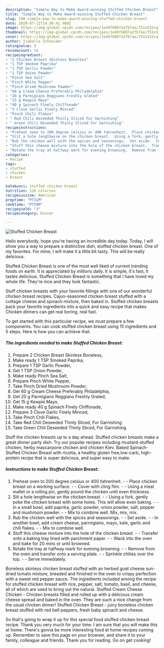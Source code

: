 ```yaml
---
description: "Simple Way to Make Award-winning Stuffed Chicken Breast"
title: "Simple Way to Make Award-winning Stuffed Chicken Breast"
slug: 198-simple-way-to-make-award-winning-stuffed-chicken-breast
date: 2020-07-11T14:36:41.969Z
image: https://img-global.cpcdn.com/recipes/1e49f6007a2fb7ae/751x532cq70/stuffed-chicken-breast-recipe-main-photo.jpg
thumbnail: https://img-global.cpcdn.com/recipes/1e49f6007a2fb7ae/751x532cq70/stuffed-chicken-breast-recipe-main-photo.jpg
cover: https://img-global.cpcdn.com/recipes/1e49f6007a2fb7ae/751x532cq70/stuffed-chicken-breast-recipe-main-photo.jpg
author: Isabelle Schneider
ratingvalue: 3
reviewcount: 14
recipeingredient:
- "2 Chicken Breast Skinless Boneless"
- "1 TSP Smoked Paprika"
- "1 TSP Garlic Powder"
- "1 TSP Onion Powder"
- "Pinch Sea Salt"
- "Pinch White Pepper"
- "Pinch Dried Mushroom Powder"
- "60 g Cream Cheese Preferably Philadelphia"
- "20 g Parmigiano Reggiano Freshly Grated"
- "15 g Kewpie Mayo"
- "40 g Spinach Finely Chiffonade"
- "3 Clove Garlic Finely Minced"
- "Pinch Chili Flakes"
- " Red Chili Deseeded Thinly Sliced For Garnishing"
- " Green Chili Deseeded Thinly Sliced For Garnishing"
recipeinstructions:
- "Preheat oven to 200 degree celsius or 400 fahrenheit.  Place chicken breast on a working surface.  Cover with cling film.  Using a meat mallet or a rolling pin, gently pound the chicken until even thickness."
- "Slit a hole lengthwise on the chicken breast.  Using a fork, gently poke the chicken breast with some holes. This will allow even baking.  In a small bowl, add paprika, garlic powder, onion powder, salt, pepper and mushroom powder.  Mix to combine well. Mix, mix, mix."
- "Rub the chicken well with the spices and seasonings.  Set aside.  In another bowl, add cream cheese, parmigiano, mayo, kale, garlic and chili flakes.  Mix to combine well."
- "Stuff this cheese mixture into the hole of the chicken breast.  Transfer onto a baking tray lined with parchment paper.  Wack into the oven and bake for 20 mins or until browned."
- "Rotate the tray at halfway mark for evening browning.  Remove from the oven and transfer onto a serving plate.  Sprinkle chilies over the top.  Serve immediately."
categories:
- Recipe
tags:
- stuffed
- chicken
- breast

katakunci: stuffed chicken breast 
nutrition: 126 calories
recipecuisine: American
preptime: "PT31M"
cooktime: "PT59M"
recipeyield: "3"
recipecategory: Dinner

---
```



![Stuffed Chicken Breast](https://img-global.cpcdn.com/recipes/1e49f6007a2fb7ae/751x532cq70/stuffed-chicken-breast-recipe-main-photo.jpg)

Hello everybody, hope you're having an incredible day today. Today, I will show you a way to prepare a distinctive dish, stuffed chicken breast. One of my favorites. For mine, I will make it a little bit tasty. This will be really delicious.

Stuffed Chicken Breast is one of the most well liked of current trending foods on earth. It is appreciated by millions daily. It is simple, it's fast, it tastes delicious. Stuffed Chicken Breast is something that I have loved my whole life. They're nice and they look fantastic.

Stuff chicken breasts with your favorite fillings with one of our wonderful chicken breast recipes. Cajun-seasoned chicken breast stuffed with a cottage cheese and spinach mixture, then baked in. Stuffed chicken breasts pack your favorite ingredients into a quick and easy recipe that makes Chicken dinners can get real boring, real fast.


To get started with this particular recipe, we must prepare a few components. You can cook stuffed chicken breast using 15 ingredients and 5 steps. Here is how you can achieve that.

<!--inarticleads1-->

##### The ingredients needed to make Stuffed Chicken Breast:

1. Prepare 2 Chicken Breast Skinless Boneless,
1. Make ready 1 TSP Smoked Paprika,
1. Prepare 1 TSP Garlic Powder,
1. Get 1 TSP Onion Powder,
1. Make ready Pinch Sea Salt,
1. Prepare Pinch White Pepper,
1. Take Pinch Dried Mushroom Powder,
1. Get 60 g Cream Cheese Preferably Philadelphia,
1. Get 20 g Parmigiano Reggiano Freshly Grated,
1. Get 15 g Kewpie Mayo,
1. Make ready 40 g Spinach Finely Chiffonade,
1. Prepare 3 Clove Garlic Finely Minced,
1. Take Pinch Chili Flakes,
1. Take  Red Chili Deseeded Thinly Sliced, For Garnishing
1. Take  Green Chili Deseeded Thinly Sliced, For Garnishing


Stuff the chicken breasts up to a day ahead. Stuffed chicken breasts make a great dinner party dish. Try our popular recipes including mustard-stuffed chicken, herby mascarpone chicken and chicken Kiev. Baked Spinach-Stuffed Chicken Breast with ricotta, a healthy gluten free,low-carb, high-protein recipe that is super delicious, and super easy to make. 

<!--inarticleads2-->

##### Instructions to make Stuffed Chicken Breast:

1. Preheat oven to 200 degree celsius or 400 fahrenheit. -  - Place chicken breast on a working surface. -  - Cover with cling film. -  - Using a meat mallet or a rolling pin, gently pound the chicken until even thickness.
1. Slit a hole lengthwise on the chicken breast. -  - Using a fork, gently poke the chicken breast with some holes. This will allow even baking. -  - In a small bowl, add paprika, garlic powder, onion powder, salt, pepper and mushroom powder. -  - Mix to combine well. Mix, mix, mix.
1. Rub the chicken well with the spices and seasonings. -  - Set aside. -  - In another bowl, add cream cheese, parmigiano, mayo, kale, garlic and chili flakes. -  - Mix to combine well.
1. Stuff this cheese mixture into the hole of the chicken breast. -  - Transfer onto a baking tray lined with parchment paper. -  - Wack into the oven and bake for 20 mins or until browned.
1. Rotate the tray at halfway mark for evening browning. -  - Remove from the oven and transfer onto a serving plate. -  - Sprinkle chilies over the top. -  - Serve immediately.


Boneless skinless chicken breast stuffed with an herbed goat cheese sun-dried tomato mixture, breaded and finished in the oven to crispy perfection with a sweet red pepper sauce. The ingredients included among the recipe for stuffed chicken breast with rice, pepper, salt, tomato, basil, and cheese, all of which are used to bring out the natural. Stuffed Cream Cheese Chicken - Chicken breasts filled and rolled up with a delicious cream cheese spread and baked in the oven. They are such a nice change from the usual chicken dinner! Stuffed Chicken Breast - juicy boneless chicken breast stuffed with red bell peppers, fresh baby spinach and cheese. 

So that's going to wrap it up for this special food stuffed chicken breast recipe. Thank you very much for your time. I am sure that you will make this at home. There's gonna be more interesting food at home recipes coming up. Remember to save this page on your browser, and share it to your family, colleague and friends. Thank you for reading. Go on get cooking!
